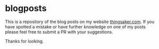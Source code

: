 # blogposts

This is a repository of the blog posts on my website [thingsaker.com](http://thingsaker.com). If you have spotted a mistake or have further knowledge on one of my posts please feel free to submit a PR with your suggestions. 

Thanks for looking. 
